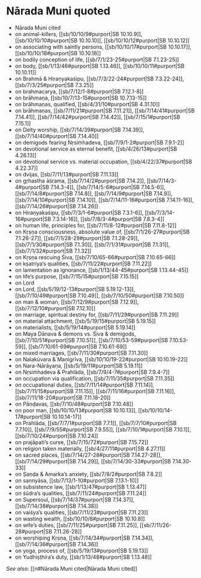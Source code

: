 # Nārada Muni quoted

* Nārada Muni cited 
* on animal-killers, [[sb/10/10/9#purport|SB 10.10.9]], [[sb/10/10/10#purport|SB 10.10.10]], [[sb/10/10/12#purport|SB 10.10.12]]
* on associating with saintly persons, [[sb/10/10/17#purport|SB 10.10.17]], [[sb/10/10/18#purport|SB 10.10.18]]
* on bodily conception of life, [[sb/7/1/23-25#purport|SB 7.1.23-25]]
* on body, [[sb/1/13/46#purport|SB 1.13.46]], [[sb/10/10/11#purport|SB 10.10.11]]
* on Brahmā & Hiraṇyakaśipu, [[sb/7/3/22-24#purport|SB 7.3.22-24]], [[sb/7/3/25#purport|SB 7.3.25]]
* on brahmacarya, [[sb/7/12/1-8#purport|SB 7.12.1-8]]
* on brāhmaṇa, [[sb/10/7/13-15#purport|SB 10.7.13-15]]
* on brāhmaṇas, qualified, [[sb/4/31/10#purport|SB 4.31.10]]
* on brāhmaṇas, [[sb/7/11/21#purport|SB 7.11.21]], [[sb/7/14/41#purport|SB 7.14.41]], [[sb/7/14/42#purport|SB 7.14.42]], [[sb/7/15/1#purport|SB 7.15.1]]
* on Deity worship, [[sb/7/14/39#purport|SB 7.14.39]], [[sb/7/14/40#purport|SB 7.14.40]]
* on demigods fearing Nṛsiṁhadeva, [[sb/7/9/1-2#purport|SB 7.9.1-2]]
* on devotional service as eternal benefit, [[sb/4/26/13#purport|SB 4.26.13]]
* on devotional service vs. material occupation, [[sb/4/22/37#purport|SB 4.22.37]]
* on dvijas, [[sb/7/11/13#purport|SB 7.11.13]]
* on gṛhastha āśrama, [[sb/7/14/2#purport|SB 7.14.2]], [[sb/7/14/3-4#purport|SB 7.14.3-4]], [[sb/7/14/5-6#purport|SB 7.14.5-6]], [[sb/7/14/8#purport|SB 7.14.8]], [[sb/7/14/9#purport|SB 7.14.9]], [[sb/7/14/10#purport|SB 7.14.10]], [[sb/7/14/11-16#purport|SB 7.14.11-16]], [[sb/7/14/26#purport|SB 7.14.26]]
* on Hiraṇyakaśipu, [[sb/7/3/1-6#purport|SB 7.3.1-6]], [[sb/7/3/14-16#purport|SB 7.3.14-16]], [[sb/7/8/3-4#purport|SB 7.8.3-4]]
* on human life, principles for, [[sb/7/11/8-12#purport|SB 7.11.8-12]]
* on Kṛṣṇa consciousness, absolute value of, [[sb/7/1/26-27#purport|SB 7.1.26-27]], [[sb/7/1/28-29#purport|SB 7.1.28-29]], [[sb/7/1/30#purport|SB 7.1.30]], [[sb/7/1/31#purport|SB 7.1.31]], [[sb/7/1/32#purport|SB 7.1.32]]
* on Kṛṣṇa rescuing Śiva, [[sb/7/10/65-66#purport|SB 7.10.65-66]]
* on kṣatriya’s qualities, [[sb/7/11/22#purport|SB 7.11.22]]
* on lamentation as ignorance, [[sb/1/13/44-45#purport|SB 1.13.44-45]]
* on life’s purpose, [[sb/7/15/15#purport|SB 7.15.15]]
* on Lord 
* on Lord, [[sb/5/19/12-13#purport|SB 5.19.12-13]], [[sb/7/10/49#purport|SB 7.10.49]], [[sb/7/10/50#purport|SB 7.10.50]]
* on man & woman, [[sb/7/12/9#purport|SB 7.12.9]], [[sb/7/12/10#purport|SB 7.12.10]]
* on marriage, spiritual destiny for, [[sb/7/11/29#purport|SB 7.11.29]]
* on material attachment, [[sb/5/19/15#purport|SB 5.19.15]]
* on materialists, [[sb/5/19/14#purport|SB 5.19.14]]
* on Maya Dānava & demons vs. Śiva & demigods, [[sb/7/10/51#purport|SB 7.10.51]], [[sb/7/10/53-59#purport|SB 7.10.53-59]], [[sb/7/10/61-69#purport|SB 7.10.61-69]]
* on mixed marriages, [[sb/7/11/30#purport|SB 7.11.30]]
* on Nalakūvara & Maṇigrīva, [[sb/10/10/19-22#purport|SB 10.10.19-22]]
* on Nara-Nārāyaṇa, [[sb/5/19/11#purport|SB 5.19.11]]
* on Nṛsiṁhadeva & Prahlāda, [[sb/7/9/4-7#purport|SB 7.9.4-7]]
* on occupation via qualification, [[sb/7/11/35#purport|SB 7.11.35]]
* on occupational duties, [[sb/7/11/14#purport|SB 7.11.14]], [[sb/7/11/15#purport|SB 7.11.15]], [[sb/7/11/16#purport|SB 7.11.16]], [[sb/7/11/18-20#purport|SB 7.11.18-20]]
* on Pāṇḍavas, [[sb/7/10/48#purport|SB 7.10.48]]
* on poor man, [[sb/10/10/13#purport|SB 10.10.13]], [[sb/10/10/14-17#purport|SB 10.10.14-17]]
* on Prahlāda, [[sb/7/7/1#purport|SB 7.7.1]], [[sb/7/7/10#purport|SB 7.7.10]], [[sb/7/9/55#purport|SB 7.9.55]], [[sb/7/10/1#purport|SB 7.10.1]], [[sb/7/10/24#purport|SB 7.10.24]]
* on prajāpati’s curse, [[sb/7/15/72#purport|SB 7.15.72]]
* on religion taken materially, [[sb/4/27/11#purport|SB 4.27.11]]
* on sacred places, [[sb/7/14/27-28#purport|SB 7.14.27-28]], [[sb/7/14/29#purport|SB 7.14.29]], [[sb/7/14/30-33#purport|SB 7.14.30-33]]
* on Ṣaṇḍa & Amarka’s anxiety, [[sb/7/8/2#purport|SB 7.8.2]]
* on sannyāsa, [[sb/7/13/1-10#purport|SB 7.13.1-10]]
* on subsistence law, [[sb/1/13/47#purport|SB 1.13.47]]
* on śūdra’s qualities, [[sb/7/11/24#purport|SB 7.11.24]]
* on Supersoul, [[sb/7/14/37#purport|SB 7.14.37]], [[sb/7/14/38#purport|SB 7.14.38]]
* on vaiśya’s qualities, [[sb/7/11/23#purport|SB 7.11.23]]
* on wasting wealth, [[sb/10/10/8#purport|SB 10.10.8]]
* on wife’s duties, [[sb/7/11/25#purport|SB 7.11.25]], [[sb/7/11/26-28#purport|SB 7.11.26-28]]
* on worshiping Kṛṣṇa, [[sb/7/14/34#purport|SB 7.14.34]], [[sb/7/14/36#purport|SB 7.14.36]]
* on yoga, process of, [[sb/5/19/13#purport|SB 5.19.13]]
* on Yudhiṣṭhira’s duty, [[sb/1/13/48#purport|SB 1.13.48]]

*See also:* [[n#Nārada Muni cited|Nārada Muni cited]]
